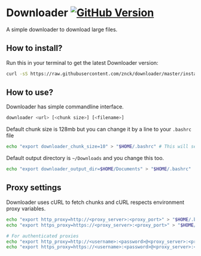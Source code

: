 # Downloader [![GitHub Version](https://badge.fury.io/gh/znck%2Fdownloader.svg)](http://badge.fury.io/gh/znck%2Fdownloader)

A simple downloader to download large files.


## How to install?

Run this in your terminal to get the latest Downloader version:
```bash
curl -sS https://raw.githubusercontent.com/znck/downloader/master/install.sh | sudo -E bash
```

## How to use?

Downloader has simple commandline interface.

```bash
downloader <url> [<chunk size>] [<filename>]
```

Default chunk size is 128mb but you can change it by a line to your `.bashrc` file

```bash
echo "export downloader_chunk_size=10" > "$HOME/.bashrc" # This will set chunk size to 10mb.
```
Default output directory is `~/Downloads` and you change this too.

```bash
echo "export downloader_output_dir=$HOME/Documents" > "$HOME/.bashrc"
```

## Proxy settings
Downloader uses cURL to fetch chunks and cURL respects environment proxy variables.

```bash
echo "export http_proxy=http://<proxy_server>:<proxy_port>" > "$HOME/.bashrc"
echo "export https_proxy=https://<proxy_server>:<proxy_port>" > "$HOME/.bashrc"

# For authenticated proxies
echo "export http_proxy=http://<username>:<password>@<proxy_server>:<proxy_port>" > "$HOME/.bashrc"
echo "export https_proxy=https://<username>:<password>@<proxy_server>:<proxy_port>" > "$HOME/.bashrc"
```
